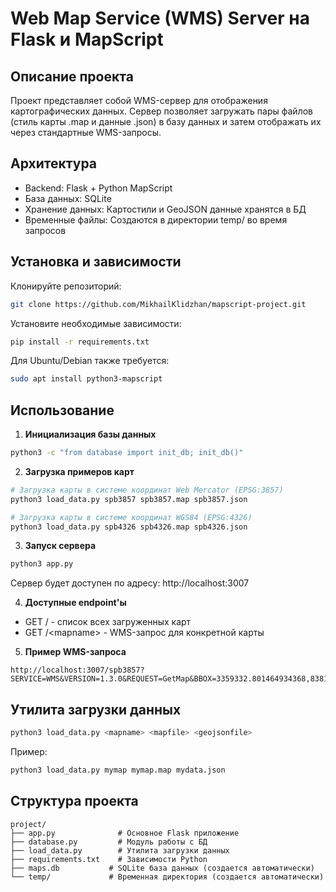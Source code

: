 # Web Map Service (WMS) Server на Flask и MapScript

## Описание проекта

Проект представляет собой WMS-сервер для отображения картографических данных. Сервер позволяет загружать пары файлов (стиль карты .map и данные .json) в базу данных и затем отображать их через стандартные WMS-запросы.

## Архитектура

- Backend: Flask + Python MapScript
- База данных: SQLite
- Хранение данных: Картостили и GeoJSON данные хранятся в БД
- Временные файлы: Создаются в директории temp/ во время запросов

## Установка и зависимости

Клонируйте репозиторий:

```bash
git clone https://github.com/MikhailKlidzhan/mapscript-project.git
```

Установите необходимые зависимости:

```bash
pip install -r requirements.txt
```

Для Ubuntu/Debian также требуется:

```bash
sudo apt install python3-mapscript
```

## Использование

1. **Инициализация базы данных**

```bash
python3 -c "from database import init_db; init_db()"
```

2. **Загрузка примеров карт**

```bash
# Загрузка карты в системе координат Web Mercator (EPSG:3857)
python3 load_data.py spb3857 spb3857.map spb3857.json

# Загрузка карты в системе координат WGS84 (EPSG:4326)
python3 load_data.py spb4326 spb4326.map spb4326.json
```

3. **Запуск сервера**

```bash
python3 app.py
```

Сервер будет доступен по адресу: http://localhost:3007

4. **Доступные endpoint'ы**

- GET / - список всех загруженных карт
- GET /\<mapname\> - WMS-запрос для конкретной карты

5. **Пример WMS-запроса**

```text
http://localhost:3007/spb3857?SERVICE=WMS&VERSION=1.3.0&REQUEST=GetMap&BBOX=3359332.801464934368,8381615.12248637341,3377232.975584486965,8395864.989966142923&CRS=EPSG:3857&WIDTH=1016&HEIGHT=808&LAYERS=spb&STYLES=&FORMAT=image/png
```

## Утилита загрузки данных

```bash
python3 load_data.py <mapname> <mapfile> <geojsonfile>
```

Пример:

```bash
python3 load_data.py mymap mymap.map mydata.json
```

## Структура проекта

```text
project/
├── app.py              # Основное Flask приложение
├── database.py         # Модуль работы с БД
├── load_data.py        # Утилита загрузки данных
├── requirements.txt    # Зависимости Python
├── maps.db           # SQLite база данных (создается автоматически)
└── temp/             # Временная директория (создается автоматически)
```
